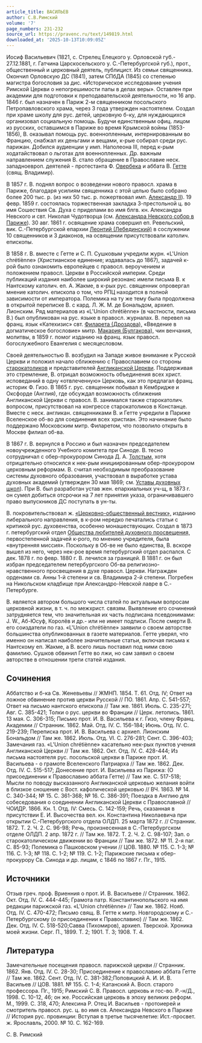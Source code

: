```yaml
---
article_title: ВАСИЛЬЕВ
author: С.В.Римский
volume: '7'
page_numbers: 231-232
source_url: https://pravenc.ru/text/149819.html
downloaded_at: '2025-10-13T10:09:05Z'
---
```


Иосиф Васильевич (1821, с. Стрелец Елецкого у. Орловской губ.- 27.12.1881, г. Гатчина Царскосельского у. С.-Петербургской губ.), прот., общественный и церковный деятель, публицист. Из семьи священника. Окончил Орловскую ДС (1841), затем СПбДА (1845) со степенью магистра богословия за дис. «Историческое исследование учения Римской Церкви о непогрешимости папы в делах веры». Оставлен при академии для подготовки к преподавательской деятельности, но 16 апр. 1846 г. был назначен в Париж 2-м священником посольского Петропавловского храма, через 3 года утвержден настоятелем. Создал при храме школу для рус. детей, церковную б-ку, для нуждающихся организовал социальную помощь. Будучи единственным офиц. лицом из русских, оставшимся в Париже во время Крымской войны (1853-1856), В. оказывал помощь рус. военнопленным, интернированным во Францию, снабжал их деньгами и вещами, к-рые собирал среди рус. парижан. Добился аудиенции у имп. Наполеона III, перед к-рым ходатайствовал о льготах для военнопленных. Др. важным направлением служения В. стало обращение в Православие неск. западноевроп. деятелей - протестанта Ф. [Овербека](https://pravenc.ru/text/Овербека.html) и аббата В. [Гетте](https://pravenc.ru/text/Гетте.html) (свящ. Владимир).

В 1857 г. В. поднял вопрос о возведении нового правосл. храма в Париже, благодаря усилиям священника с этой целью было собрано более 200 тыс. р. (из них 50 тыс. р. пожертвовал имп. [Александр II](<https://pravenc.ru/text/АЛЕКСАНДР II.html>)). 19 февр. 1859 г. состоялась торжественная закладка 3-престольной ц. во имя Сошествия Св. Духа с приделами во имя блгв. кн. Александра Невского и свт. Николая Чудотворца (см. [Александра Невского собор в Париже](<https://pravenc.ru/text/Александра Невского собор в Париже.html>)). 30 авг. 1861 г. освящение храма совершил еп. Ревельский, вик. С.-Петербургской епархии [Леонтий (Лебединский)](<https://pravenc.ru/text/Леонтий (Лебединский).html>) в сослужении 10 священников и 3 диаконов, на освящении присутствовали католич. епископы.

В 1858 г. В. вместе с Гетте и С. П. Сушковым учредили журн. «L'Union сhrétiènne» (Христианское единение; издавалась до 1867), задачей к-рой было ознакомить европейцев с правосл. вероучением и положением правосл. Церкви в Российской империи. Среди публикаций издания наиболее широкий резонанс имели письма В. к Нантскому католич. еп. А. Жакме, в к-рых рус. священник опровергал мнение католич. епископа о том, что РПЦ находится в полной зависимости от императора. Полемика на ту же тему была продолжена в открытой переписке В. с кард. Л. Ж. М. де Бональдом, архиеп. Лионским. Ряд материалов из «L'Union сhrétiènne» (в частности, письма В.) был опубликован на рус. языке в правосл. журналах. В. перевел на франц. язык «Катехизис» свт. [Филарета (Дроздова),](<https://pravenc.ru/text/Филарета (Дроздова) .html>) «Введение в догматическое богословие» митр. [Макария (Булгакова),](<https://pravenc.ru/text/Макария (Булгакова) .html>) чин венчания, молитвы, в 1859 г. помог изданию на франц. язык правосл. богослужебного Евангелия с месяцесловом.

Своей деятельностью В. возбудил на Западе живое внимание к Русской Церкви и положил начало сближению с Православием со стороны [старокатоликов](https://pravenc.ru/text/старокатоликов.html) и представителей [Англиканской Церкви](<https://pravenc.ru/text/Англиканской Церкви.html>). Поддерживая это стремление, В. отрицал возможность объединения всех христ. исповеданий в одну «отвлеченную» Церковь, как это предлагал франц. историк Ф. Гизо. В 1865 г. рус. священник побывал в Кембридже и Оксфорде (Англия), где обсуждал возможность сближения Англиканской Церкви с правосл. В. занимался также старокатолич. вопросом, присутствовал на конгрессе старокатоликов в Констанце. Вместе с неск. англикан. священниками В. и Гетте учредили в Париже Вселенское об-во для соединения всех христиан. Это начинание было поддержано Московским митр. Филаретом, что позволило открыть в Москве филиал об-ва.

В 1867 г. В. вернулся в Россию и был назначен председателем новоучрежденного Учебного комитета при Синоде. В. тесно сотрудничал с обер-прокурором Синода Д. А. [Толстым,](<https://pravenc.ru/text/Толстым .html>) хотя отрицательно относился к нек-рым инициированным обер-прокурором церковным реформам. В. считал необходимым преобразование системы духовного образования, участвовал в выработке устава духовных академий (утвержден 30 мая 1869; см. [Уставы духовных школ](<https://pravenc.ru/text/Уставы духовных школ.html>)). При В. был разработан устав жен. епархиальных уч-щ, в 1873 г. он сумел добиться отсрочки на 7 лет принятия указа, ограничивавшего право выпускников ДС поступать в ун-ты.

В. покровительствовал ж. [«Церковно-общественный вестник»,](<https://pravenc.ru/text/ Церковно-общественный вестник  .html>) изданию либерального направления, в к-ром нередко печатались статьи с критикой рус. духовенства, особенно монашествующих. Создал в 1873 г. петербургский отдел [Общества любителей духовного просвещения,](<https://pravenc.ru/text/Общества любителей духовного просвещения .html>) первостепенной задачей к-рого, по мнению учредителя, была «внутренняя миссия». Поскольку в Об-ве не было единства, В. вскоре вышел из него, через нек-рое время петербургский отдел распался. С дек. 1878 г. по февр. 1880 г. В. лечился за границей. В 1881 г. он был избран председателем петербургского Об-ва религиозно-нравственного просвещения в духе правосл. Церкви. Награжден орденами св. Анны 1-й степени и св. Владимира 2-й степени. Погребен на Никольском кладбище при Александро-Невской лавре в С.-Петербурге.

В. является автором большого числа статей по актуальным вопросам церковной жизни, в т. ч. по межхрист. связям. Выявление его сочинений затрудняется тем, что значительная их часть подписана псевдонимами: J. W., Аб-Юсуф, Королёв и др.- или не имеет подписи. После смерти В. его соиздатели по газ. «L'Union сhrétiènne» заявили о своем авторстве большинства опубликованных в газете материалов. Гетте уверял, что именно он написал наиболее значительные статьи, включая письма к Нантскому еп. Жакме, а В. всего лишь поставил под ними свою фамилию. Сушков обвинил Гетте во лжи, но сам заявил о своем авторстве в отношении трети статей издания.

## Сочинения

Аббатство и б-ка Св. Женевьевы // ЖМНП. 1854. Т. 61. Отд. IV; Ответ на ложное обвинение против церкви Русской // ПО. 1861. Апр. С. 541-557; Ответ на письмо нантского епископа // Там же. 1861. Июль. С. 235-271; Авг. С. 385-421; Толки о рус. церкви во Франции // Церк. летопись. 1861. 13 мая. С. 306-315; Письмо прот. И. В. Васильева к г. Гизо, члену Франц. Академии // Странник. 1862. Май. Отд. IV. С. 156-184; Июнь. Отд. IV. С. 219-239; Переписка прот. И. В. Васильева с архиеп. Лионским Бональдом // Там же. 1862. Июль. Отд. VI. С. 276-281; Сент. С. 396-403; Замечания газ. «L'Union сhrétiènne» касательно нек-рых пунктов учения Англиканской Церкви // Там же. 1862. Окт. Отд. IV. С. 428-444; Из письма настоятеля рус. посольской церкви в Париже прот. И. Васильева - о грамоте Вселенского Патриарха // Там же. 1862. Дек. Отд. IV. С. 515-517; Донесение прот. И. Васильева из Парижа: (О присоединении к Православию аббата Гетте) // Там же. С. 517-518; Мысли по поводу высказанного Англиканской церковью желания войти в близкое сношение с Вост. кафолической церковью // ВЧ. 1863. № 14. С. 340-344; № 15. С. 361-368; № 16. С. 386-391; Поездка в Англию для собеседования о соединении Англиканской Церкви с Православной // ЧОИДР. 1866. Кн. 1. Отд. IV: Смесь. С. 142-159; Речь, сказанная в присутствии Е. И. Высочества вел. кн. Константина Николаевича при открытии С.-Петербургского отдела ОЛДП. 25 марта 1872 г. // Странник. 1872. Т. 2. Ч. 2. С. 96-98; Речь, произнесенная в С.-Петербургском отделе ОЛДП. 2 апр. 1872 г. // Там же. 1872. Т. 2. Ч. 2. С. 98-107; Зап. о старокатолическом движении во Франции // Там же. 1872. № 11. 2-я паг. С. 85-93; Полемика о Пашковском учении // ЦОВ. 1880. № 115. С. 1-3; № 116. С. 1-3; № 118. С. 1-2; № 119. С. 1-2; Парижские письма к обер-прокурору Св. Синода и др. лицам, с 1846 по 1867 г. Пг., 1915.

## Источники

Отзыв греч. проф. Вриенния о прот. И. В. Васильеве // Странник. 1862. Окт. Отд. IV. С. 444-445; Грамота патр. Константинопольского на имя редакции парижской газ. «L'Union сhrétiènne» // Там же. 1862. Нояб. Отд. IV. С. 470-472; Письмо свящ. В. Гетте к митр. Новгородскому и С.-Петербургскому (о присоединении к Православию) // Там же. 1862. Дек. Отд. IV. С. 518-520;Савва (Тихомиров), архиеп. Тверской. Хроника моей жизни. Серг. П., 1899. Т. 2; 1901. Т. 3; 1908. Т. 4.

## Литература

Замечательные посещения правосл. парижской церкви // Странник. 1862. Янв. Отд. IV. С. 28-30; Присоединение к православию аббата Гетте // Там же. 1862. Сент. Отд. IV. С. 381-382;Поповицкий А. И. И. В. Васильев // ЦОВ. 1881. № 155. С. 1-4; Катанский А. Восп. старого профессора. Пг., 1915; Римский С. В. Правосл. церковь и гос-во. Р.-н/Д., 1998. С. 10-12, 46; он же. Российская церковь в эпоху великих реформ. М., 1999. С. 318, 470; Алексина Р. Отец И. Васильев - протоиерей и смотритель правосл. рус. ц. во имя св. Александра Невского в Париже // История рус. провинции: Вступая в третье тысячелетие: Ист.-просвет. ж. Ярославль, 2000. № 10. С. 162-169.

С.   В.   Римский
